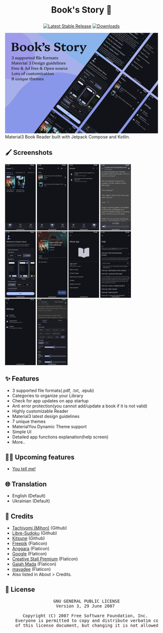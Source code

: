 # <p align="center">Book's Story 📖</p>

<div align="center">
  
  <a href="">[![Latest Stable Release](https://img.shields.io/github/release/Acclorite/book-story.svg?label=Release&logo=GitHub)](https://github.com/Acclorite/book-story/releases)</a>
  <a href="">[![Downloads](https://img.shields.io/github/downloads/Acclorite/book-story/total?color=0273b3&label=Downloads&logo=GitHub)]()</a>
</div>

<img src="https://github.com/Acclorite/book-story/blob/master/assets/readme/github_overview.png">
Material3 Book Reader built with Jetpack Compose and Kotlin.

## 🖌️ Screenshots
<div>
  <img src="https://github.com/Acclorite/book-story/blob/master/assets/Library.png" width="20%" />
  <img src="https://github.com/Acclorite/book-story/blob/master/assets/History.png" width="20%" />
  <img src="https://github.com/Acclorite/book-story/blob/master/assets/Browse.png" width="20%" />
  <img src="https://github.com/Acclorite/book-story/blob/master/assets/Reader.png" width="20%" />
  <img src="https://github.com/Acclorite/book-story/blob/master/assets/Start.png" width="20%" />
  <img src="https://github.com/Acclorite/book-story/blob/master/assets/Book Info.png" width="20%" />
  <img src="https://github.com/Acclorite/book-story/blob/master/assets/About.png" width="20%" />
  <img src="https://github.com/Acclorite/book-story/blob/master/assets/Help.png" width="20%" />
  <img src="https://github.com/Acclorite/book-story/blob/master/assets/Settings.png" width="20%" />
  <img src="https://github.com/Acclorite/book-story/blob/master/assets/Reader Settings.png" width="20%" />
</div>

## ✨ Features
- 3 supported file formats(.pdf, .txt, .epub)
- Categories to organize your Library
- Check for app updates on app startup
- Anti error protection(you cannot add/update a book if it is not valid)
- Highly customizable Reader
- Material3 latest design guidelines
- 7 unique themes
- MaterialYou Dynamic Theme support
- Simple UI
- Detailed app functions explanation(help screen)
- More..

## 😵‍💫 Upcoming features
- [You tell me!](https://github.com/Acclorite/book-story/labels/enhancement)

## 🌐 Translation
- English (Default)
- Ukrainian (Default)

## 🤗 Credits
- [Tachiyomi (Mihon)](https://github.com/mihonapp/mihon) (Github)
- [Libre-Sudoku](https://github.com/kaajjo/Libre-Sudoku) (Github)
- [Kitsune](https://github.com/Drumber/Kitsune) (Github)
- [Freepik](https://www.flaticon.com/authors/freepik) (Flaticon)
- [Anggara](https://www.flaticon.com/authors/anggara) (Flaticon)
- [Google](https://www.flaticon.com/authors/google) (Flaticon)
- [Creative Stall Premium](https://www.flaticon.com/authors/creative-stall-premium) (Flaticon)
- [Gajah Mada](https://www.flaticon.com/authors/gajah-mada) (Flaticon)
- [mavadee](https://www.flaticon.com/authors/mavadee) (Flaticon)
- Also listed in About > Credits.

## 🧾 License
<div align="center">
  <pre>
    GNU GENERAL PUBLIC LICENSE
    Version 3, 29 June 2007 </br>
    Copyright (C) 2007 Free Software Foundation, Inc. <https://fsf.org/>
    Everyone is permitted to copy and distribute verbatim copies
    of this license document, but changing it is not allowed.
  </pre>
</div>
